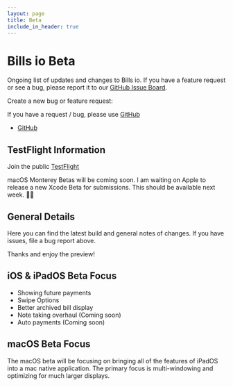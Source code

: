 ```yaml
---
layout: page
title: Beta
include_in_header: true
---
```


# Bills io Beta

Ongoing list of updates and changes to Bills io. If you have a feature request or see a bug, please report it to our [GitHub Issue Board](https://github.com/studioember/billsio.app/issues).

Create a new bug or feature request:

If you have a request / bug, please use [GitHub](https://github.com/studioember/billsio.app/issues/new)

- [GitHub](https://github.com/studioember/billsio.app/issues/new)

## TestFlight Information

Join the public [TestFlight](https://testflight.apple.com/join/3v2BZlrx)

macOS Monterey Betas will be coming soon. I am waiting on Apple to release a new Xcode Beta for submissions. This should be available next week. 🤞🏻

## General Details

Here you can find the latest build and general notes of changes. If you have issues, file a bug report above.

Thanks and enjoy the preview!

## iOS & iPadOS Beta Focus

- Showing future payments
- Swipe Options
- Better archived bill display
- Note taking overhaul (Coming soon)
- Auto payments (Coming soon)

## macOS Beta Focus

The macOS beta will be focusing on bringing all of the features of iPadOS into a mac native application. The primary focus is multi-windowing and optimizing for much larger displays.